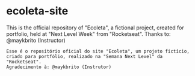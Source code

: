 # ecoleta-site
This is the official repository of "Ecoleta", a fictional project, created for portfolio, held at "Next Level Week" from "Rocketseat".
Thanks to: @maykbrito (Instructor)

~~~~~
Esse é o repositório oficial do site "Ecoleta", um projeto fictício, criado para portfólio, realizado na "Semana Next Level" da "Rocketseat".
Agradecimento à: @maykbrito (Instrutor)
